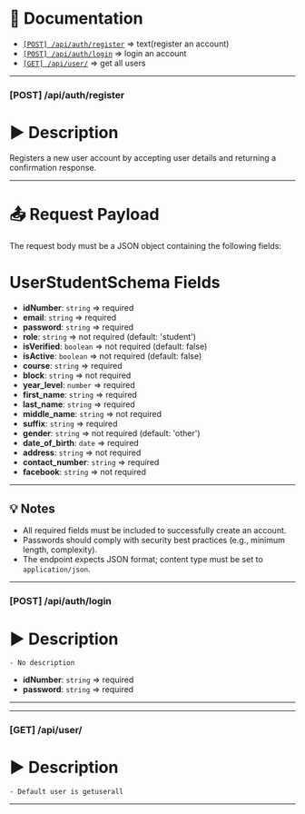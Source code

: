 # 📄 Documentation

- [`[POST] /api/auth/register`](#post-apiauthregister) => text(register an account)
- [`[POST] /api/auth/login`](#post-apiauthlogin) => login an account
- [`[GET] /api/user/`](#get-apiuser) => get all users

---

### [POST] /api/auth/register

# ▶️ Description

Registers a new user account by accepting user details and returning a confirmation response.

---

# 📤 Request Payload

The request body must be a JSON object containing the following fields:

# UserStudentSchema Fields

- **idNumber**: `string` => required
- **email**: `string` => required
- **password**: `string` => required
- **role**: `string` => not required (default: 'student')
- **isVerified**: `boolean` => not required (default: false)
- **isActive**: `boolean` => not required (default: false)
- **course**: `string` => required
- **block**: `string` => not required
- **year_level**: `number` => required
- **first_name**: `string` => required
- **last_name**: `string` => required
- **middle_name**: `string` => not required
- **suffix**: `string` => required
- **gender**: `string` => not required (default: 'other')
- **date_of_birth**: `date` => required
- **address**: `string` => not required
- **contact_number**: `string` => required
- **facebook**: `string` => not required

---

## 💡 Notes

- All required fields must be included to successfully create an account.
- Passwords should comply with security best practices (e.g., minimum length, complexity).
- The endpoint expects JSON format; content type must be set to `application/json`.

---

### [POST] /api/auth/login

# ▶️ Description

    - No description

- **idNumber**: `string` => required
- **password**: `string` => required

---

---

### [GET] /api/user/

# ▶️ Description

    - Default user is getuserall

---
